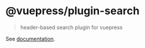 # @vuepress/plugin-search

> header-based search plugin for vuepress

See [documentation](https://vuepress.vuejs.org/plugin/official/plugin-search.html).

